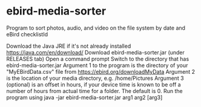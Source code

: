 # ebird-media-sorter
Program to sort photos, audio, and video on the file system by date and eBird checklistId

Download the Java JRE if it's not already installed https://java.com/en/download/
Download ebird-media-sorter.jar (under RELEASES tab)
Open a command prompt
Switch to the directory that has ebird-media-sorter.jar
Argument 1 to the program is the directory of your "MyEBirdData.csv" file from https://ebird.org/downloadMyData
Argument 2 is the location of your media directory, e.g. /home/Pictures
Argument 3 (optional) is an offset in hours, if your device time is known to be off a number of hours from actual time for a folder. The default is 0.
Run the program using java -jar ebird-media-sorter.jar arg1 arg2 [arg3]
